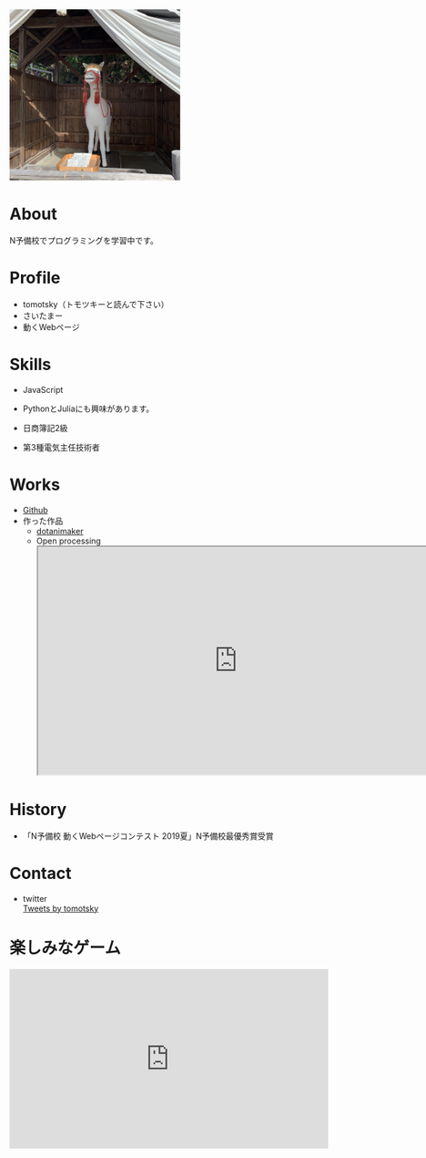<img src="IMG_1467.jpg" width="300">

# About
N予備校でプログラミングを学習中です。

# Profile
- tomotsky（トモツキーと読んで下さい）
- さいたまー
- 動くWebページ

# Skills
- JavaScript
- PythonとJuliaにも興味があります。

- 日商簿記2級
- 第3種電気主任技術者

# Works
- [Github](https://github.com/tomotsky)
- 作った作品
  - [dotanimaker](https://github.com/tomotsky/dotanimaker)
  - Open processing<br>
    <iframe src="https://www.openprocessing.org/sketch/825173/embed/" width="700" height="400"></iframe>

# History
- 「N予備校 動くWebページコンテスト 2019夏」N予備校最優秀賞受賞

# Contact
- twitter<br>
<a class="twitter-timeline" data-width="300" data-height="400" data-theme="dark" href="https://twitter.com/tomotsky?ref_src=twsrc%5Etfw">Tweets by tomotsky</a> <script async src="https://platform.twitter.com/widgets.js" charset="utf-8"></script>

# 楽しみなゲーム
<iframe width="560" height="315" src="https://www.youtube.com/embed/fmzt-e9SjBw" frameborder="0" allow="accelerometer; autoplay; encrypted-media; gyroscope; picture-in-picture" allowfullscreen></iframe>
